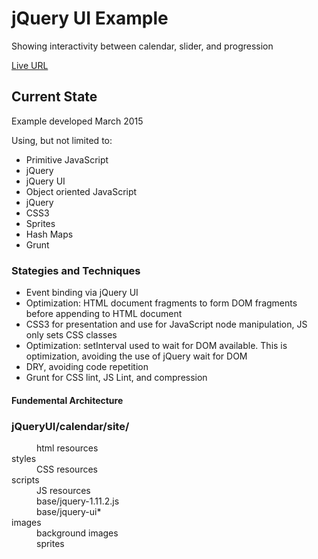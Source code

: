 <h1>jQuery UI Example</h1>
<p>Showing interactivity between calendar, slider, and progression</p>

<p><a href="http://jvmqueue.com/smallHtmlComponents/jQueryUI/calendar/site/">Live URL</a></p>


<h2>Current State</h2>
<p>Example developed March 2015</p>
<p>Using, but not limited to:</p>
<ul>
	<li>Primitive JavaScript</li>
	<li>jQuery</li>
	<li>jQuery UI</li>
	<li>Object oriented JavaScript</li>
	<li>jQuery</li>
	<li>CSS3</li>	
	<li>Sprites</li>	
	<li>Hash Maps</li>
	<li>Grunt</li>
</ul>
<h3>Stategies and Techniques</h3>
<ul>
	<li>Event binding via jQuery UI</li>
	<li>Optimization: HTML document fragments to form DOM fragments before appending to HTML document</li>
	<li>CSS3 for presentation and use for JavaScript node manipulation, JS only sets CSS classes</li>
	<li>Optimization: setInterval used to wait for DOM available. This is optimization, avoiding the use of jQuery wait for DOM</li>
	<li>DRY, avoiding code repetition</li>
	<li>Grunt for CSS lint, JS Lint, and compression</li>
</ul>
</ul>
<h4>Fundemental Architecture</h4>
<dl>
	<h3>jQueryUI/calendar/site/</h3>
	<dd>html resources</dd>
	<dt>styles</dt>
	<dd>CSS resources</dd>
	<dt>scripts</dt>
	<dd>JS resources</dd>
	<dd>base/jquery-1.11.2.js</dd>
	<dd>base/jquery-ui*</dd>	
	<dt>images</dt>
	<dd>background images</dd>
	<dd>sprites</dd>
</dl>